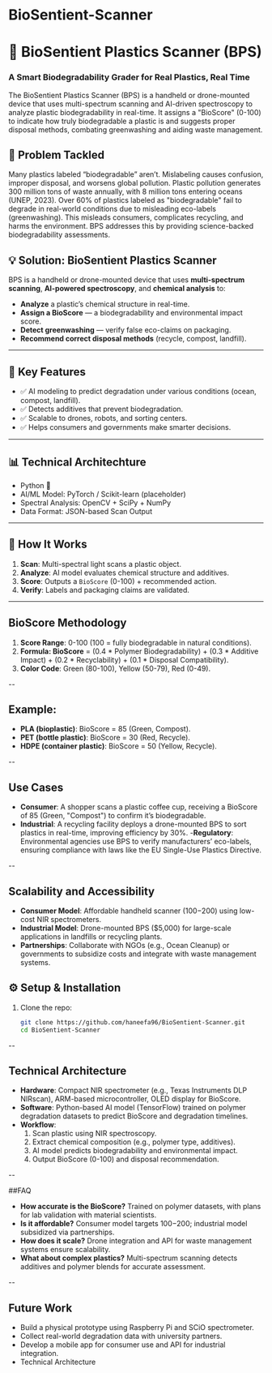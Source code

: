 # BioSentient-Scanner
# 🧪 BioSentient Plastics Scanner (BPS)

### A Smart Biodegradability Grader for Real Plastics, Real Time

The BioSentient Plastics Scanner (BPS) is a handheld or drone-mounted device that uses multi-spectrum scanning and AI-driven spectroscopy to analyze plastic biodegradability in real-time. It assigns a "BioScore" (0-100) to indicate how truly biodegradable a plastic is and suggests proper disposal methods, combating greenwashing and aiding waste management.

## 🚀 Problem Tackled

Many plastics labeled “biodegradable” aren’t. Mislabeling causes confusion, improper disposal, and worsens global pollution.
Plastic pollution generates 300 million tons of waste annually, with 8 million tons entering oceans (UNEP, 2023). Over 60% of plastics labeled as "biodegradable" fail to degrade in real-world conditions due to misleading eco-labels (greenwashing). This misleads consumers, complicates recycling, and harms the environment. BPS addresses this by providing science-backed biodegradability assessments.

## 💡 Solution: BioSentient Plastics Scanner

BPS is a handheld or drone-mounted device that uses **multi-spectrum scanning**, **AI-powered spectroscopy**, and **chemical analysis** to:

- **Analyze** a plastic’s chemical structure in real-time.
- **Assign a BioScore** — a biodegradability and environmental impact score.
- **Detect greenwashing** — verify false eco-claims on packaging.
- **Recommend correct disposal methods** (recycle, compost, landfill).

---


## 🎯 Key Features

- ✅ AI modeling to predict degradation under various conditions (ocean, compost, landfill).
- ✅ Detects additives that prevent biodegradation.
- ✅ Scalable to drones, robots, and sorting centers.
- ✅ Helps consumers and governments make smarter decisions.

---

## 📊 Technical Architechture

- Python 🐍
- AI/ML Model: PyTorch / Scikit-learn (placeholder)
- Spectral Analysis: OpenCV + SciPy + NumPy
- Data Format: JSON-based Scan Output

---

## 🧠 How It Works

1. **Scan**: Multi-spectral light scans a plastic object.
2. **Analyze**: AI model evaluates chemical structure and additives.
3. **Score**: Outputs a `BioScore` (0-100) + recommended action.
4. **Verify**: Labels and packaging claims are validated.

---

## BioScore Methodology

1. **Score Range**: 0-100 (100 = fully biodegradable in natural conditions).
2. **Formula: BioScore** = (0.4 * Polymer Biodegradability) + (0.3 * Additive Impact) + (0.2 * Recyclability) + (0.1 * Disposal Compatibility).
3. **Color Code**: Green (80-100), Yellow (50-79), Red (0-49).

--

## Example:
- **PLA (bioplastic)**: BioScore = 85 (Green, Compost).
- **PET (bottle plastic)**: BioScore = 30 (Red, Recycle).
- **HDPE (container plastic)**: BioScore = 50 (Yellow, Recycle).

--

## Use Cases
- **Consumer**: A shopper scans a plastic coffee cup, receiving a BioScore of 85 (Green, "Compost") to confirm it’s biodegradable.
- **Industrial**: A recycling facility deploys a drone-mounted BPS to sort plastics in real-time, improving efficiency by 30%.
-**Regulatory**: Environmental agencies use BPS to verify manufacturers’ eco-labels, ensuring compliance with laws like the EU Single-Use Plastics Directive.

--

## Scalability and Accessibility

- **Consumer Model**: Affordable handheld scanner ($100-$200) using low-cost NIR spectrometers.
- **Industrial Model**: Drone-mounted BPS ($5,000) for large-scale applications in landfills or recycling plants.
- **Partnerships**: Collaborate with NGOs (e.g., Ocean Cleanup) or governments to subsidize costs and integrate with waste management systems.

## ⚙️ Setup & Installation

1. Clone the repo:
   ```bash
   git clone https://github.com/haneefa96/BioSentient-Scanner.git
   cd BioSentient-Scanner

--

## Technical Architecture
- **Hardware**: Compact NIR spectrometer (e.g., Texas Instruments DLP NIRscan), ARM-based microcontroller, OLED display for BioScore.
- **Software**: Python-based AI model (TensorFlow) trained on polymer degradation datasets to predict BioScore and degradation timelines.
- **Workflow**: 
  1. Scan plastic using NIR spectroscopy.
  2. Extract chemical composition (e.g., polymer type, additives).
  3. AI model predicts biodegradability and environmental impact.
  4. Output BioScore (0-100) and disposal recommendation.

--

##FAQ

- **How accurate is the BioScore?** Trained on polymer datasets, with plans for lab validation with material scientists.
- **Is it affordable?** Consumer model targets $100-$200; industrial model subsidized via partnerships.
- **How does it scale?** Drone integration and API for waste management systems ensure scalability.
- **What about complex plastics?** Multi-spectrum scanning detects additives and polymer blends for accurate assessment.

--

## Future Work

- Build a physical prototype using Raspberry Pi and SCiO spectrometer.
- Collect real-world degradation data with university partners.
- Develop a mobile app for consumer use and API for industrial integration.
- Technical Architecture

